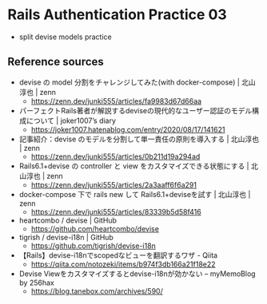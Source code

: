 # Rails Authentication Practice 03
- split devise models practice

## Reference sources
- devise の model 分割をチャレンジしてみた(with docker-compose) | 北山淳也 | zenn
  - https://zenn.dev/junki555/articles/fa9983d67d66aa
- パーフェクトRails著者が解説するdeviseの現代的なユーザー認証のモデル構成について | joker1007’s diary
  - https://joker1007.hatenablog.com/entry/2020/08/17/141621
- 記事紹介：devise のモデルを分割して単一責任の原則を導入する | 北山淳也 | zenn
  - https://zenn.dev/junki555/articles/0b211d19a294ad
- Rails6.1+devise の controller と view をカスタマイズできる状態にする | 北山淳也 | zenn
  - https://zenn.dev/junki555/articles/2a3aaff6f6a291
- docker-compose 下で rails new して Rails6.1+deviseを試す | 北山淳也 | zenn
  - https://zenn.dev/junki555/articles/83339b5d58f416
- heartcombo / devise | GitHub
  - https://github.com/heartcombo/devise
- tigrish / devise-i18n | GitHub
  - https://github.com/tigrish/devise-i18n
- 【Rails】devise-i18nでscopedなビューを翻訳するワザ - Qiita
  - https://qiita.com/notozeki/items/b974f3db166a21f18e22
- Devise Viewをカスタマイズするとdevise-i18nが効かない – myMemoBlog by 256hax
  - https://blog.tanebox.com/archives/590/
